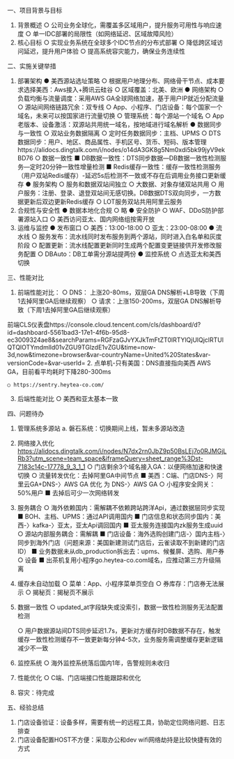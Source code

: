 一、项目背景与目标
1. 背景概述
    ○ 公司业务全球化，需覆盖多区域用户，提升服务可用性与响应速度
    ○ 单一IDC部署的局限性（如网络延迟、区域故障风险）
2. 核心目标
    ○ 实现业务系统在全球多个IDC节点的分布式部署
    ○ 降低跨区域访问延迟，提升用户体验
    ○ 提高系统容灾能力，确保业务连续性

二、实施关键举措
1. 部署架构
● 美西源站选址策略
    ○ 根据用户地理分布、网络骨干节点、成本要求选择美西：Aws接入+腾讯云硅谷
    ○ 区域覆盖：北美、欧洲
● 网络架构
    ○ 负载均衡与流量调度：采用AWS GA全球网络加速，基于用户IP就近分配流量
    ○ 源站间网络链路冗余：双专线
    ○ App、小程序、门店设备：每个国家一个域名，未来可以按国家进行流量切换
    ○ 管理系统：每个源站一个域名
    ○ App老版本、设备激活：双源站共用统一域名，按地域进行域名解析
● 数据同步与一致性
    ○ 双站业务数据隔离
    ○ 定时任务数据同步：主档、UPMS
    ○ DTS数据同步：用户、地区、商品属性、手机区号、货币、短码、版本管理https://alidocs.dingtalk.com/i/nodes/o14dA3GK8g5Nm0xdi5bk99jyV9ekBD76
    ○ 数据一致性
        ■ DB数据一致性：DTS同步数据—DB数据一致性检测服务—定时20分钟一致性增量检测 
        ■ Redis缓存一致性：缓存一致性检测服务（用户双站Redis缓存）-延迟5s后检测不一致或不存在后调用业务接口更新缓存
● 服务架构
    ○ 服务和数据双站间独立
    ○ 大数据、对象存储双站共用
    ○ 用户服务：注册、登录、退登双站间无感切换。DB数据DTS双向同步，一方数据更新后双边更新Redis缓存
    ○ LOT服务双站共用阿里云服务
2. 合规性与安全性
● 数据本地化合规
    ○ 略
● 安全防护
    ○ WAF、DDoS防护部署源站入口
    ○ 美西访问亚太、国内网络组按需开放
3. 运维与监控
● 发布窗口
    ○ 美西：13:00-18:00
    ○ 亚太：23:00-08:00
● 流水线
    ○ 服务发布：流水线同时发布服务到两个源站，同时进入白名单和灰度阶段
    ○ 配置更新：流水线配置更新同时生成两个配置变更链接供开发修改服务配置
    ○ DBAuto：DB工单需分源站提两份
● 监控系统
    ○ 点选亚太和美西切换

三、性能对比
1. 前端性能对比：
    ○ DNS： 上涨20-80ms，双层GA DNS解析+LB导致（下周1去掉阿里GA后继续观察）
    ○ 请求：上涨150-200ms，双层GA DNS解析导致（下周1去掉阿里GA后继续观察）






前端CLS仪表盘https://console.cloud.tencent.com/cls/dashboard/d?id=dashboard-5561bad3-17e1-4f6b-95d8-ec3009324ae8&searchParams=RGFzaGJvYXJkTmFtZT0lRTYlQjUlQjclRTUlQTQlOTYmdmlld01vZGU9TGlzdE1vZGU&time=now-3d,now&timezone=browser&var-countryName=United%20States&var-versionCode=&var-userId=
2. 点单机-只有美国：DNS直接指向美西 AWS GA，目前看平均耗时下降280-300ms


    ○ https://sentry.heytea-co.com/
3. 后端性能对比
    ○ 美西和亚太基本一致




四、问题待办
1. 管理系统多源站
    a. 磐石系统：切换期间上线，暂未多源站改造
2. 网络接入优化 https://alidocs.dingtalk.com/i/nodes/N7dx2rn0JbZ9p50BsLEj7o0RJMGjLRb3?utm_scene=team_space&iframeQuery=sheet_range%3Dst-7183c14c-17778_9_3_1_1
    ○ 门店剩余3个域名接入GA：以便网络加速和快速切换
    ○ 流量转发优化：去掉阿里GA中间节点
        ■ 美西：C端、门店DNS-〉阿里云GA+DNS-〉AWS GA  优化 为 DNS-〉AWS GA
    ○ 小程序安全网关：50%用户
        ■ 去掉后可少一次网络转发
3. 服务耦合
    ○ 海外依赖国内：需解耦不依赖跨站跨洋Api，通过数据层同步实现
        ■ BOH、主档、UPMS：通过API调用国内
        ■ 门店信息和状态同步国内：美西-〉kafka-〉亚太，亚太Api调回国内
        ■ 亚太服务连接国内zk服务生成uuid
    ○ 源站内部服务耦合：需解耦
        ■ 门店设备：海外选购创建门店-〉国内主档-〉同步到海外门店（问题来源：美国新建测试门店后，云雀读取不到新建的门店ID）
        ■ 业务数据未从db_production拆出去：upms、候餐屏、选购、用户券
    ○ 设备
        ■ 出茶机复用小程序go.heytea-co.com域名，应推动第三方升级隔离
4. 缓存未自动加载
    ○ 菜单：App、小程序菜单页空白
    ○ 券库存：门店券无法展示
    ○ 揭秘页：揭秘页不展示
5. 数据一致性
    ○ updated_at字段缺失或没索引，数据一致性检测服务无法配置检测

    ○ 用户数据源站间DTS同步延迟1.7s，更新对方缓存时DB数据不存在，触发缓存一致性检测缓存不一致更新每分钟4-5次，业务服务需调整缓存更新逻辑减少不一致
6. 监控系统
    ○ 海外监控系统落后国内1年，告警规则未收归
7. 性能优化
    ○ C端、门店端接口性能跟踪和优化
8. 容灾：待完成

五、经验总结
1. 门店设备验证：设备多样，需要有统一的远程工具，协助定位网络问题、日志排查
2. 门店设备配置HOST不方便：采取办公和dev wifi网络劫持是比较快捷有效的方式